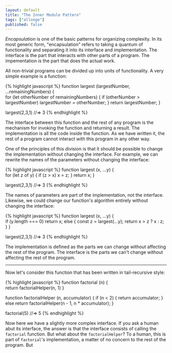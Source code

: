```yaml
---
layout: default
title: "The Inner Module Pattern"
tags: ["allonge"]
published: false
---
```


*Encapsulation* is one of the basic patterns for organizing complexity. In its most generic form, "encapsulation" refers to taking a quantum of functionality and separating it into its interface and implementation. The interface is the part that interacts with other parts of a program. The impementation is the part that does the actual work.

All non-trivial programs can be divided up into units of functionality. A very simple example is a function:

{% highlight javascript %}
function largest (largestNumber, ...remainingNumbers) {  
  for (let otherNumber of remainingNumbers) {
    if (otherNumber > largestNumber) largestNumber = otherNumber;
  }
  return largestNumber;
}

largest(2,3,1)
  //=> 3
{% endhighlight %}

The interface between this function and the rest of any program is the mechanism for invoking the function and returning a result. The implementation is all the code inside the function. As we have written it, the rest of a program cannot interact with this program in any other way.

One of the principles of this division is that it should be possible to change the implementation without changing the interface. For example, we can rewrite the names of the parameters without changing the interface:

{% highlight javascript %}
function largest (x, ...y) {  
  for (let z of y) {
    if (z > x) x = z;
  }
  return x;
}

largest(2,3,1)
  //=> 3
{% endhighlight %}

The names of parameters are part of the implementation, not the interface. Likewise, we could change our function's algorithm entirely without changing the interface:

{% highlight javascript %}
function largest (x, ...y) {  
  if (y.length === 0)
    return x;
  else {
    const z = largest(...y);
    return x > z ? x : z;
  }
}

largest(2,3,1)
  //=> 3
{% endhighlight %}

The implementation is defined as the parts we can change without affecting the rest of the program. The interface is the parts we can't change without affecting the rest of the program.

---

Now let's consider this function that has been written in tail-recursive style:

{% highlight javascript %}
function factorial (n) {  
  return factorialHelper(n, 1)
}

function factorialHelper (n, accumulator) {
  if (n < 2) {
    return accumulator;
  }
  else return factorialHelper(n - 1, n * accumulator);
}

factorial(5)
  //=> 5
{% endhighlight %}

Now here we have a slightly more complex interface. If you ask a human abut its interface, the answer is that the interface consists of calling the `factorial` function. But what about the `factorialHelper`? To a human, this is part of `factorial`'s implementation, a matter of no concern to the rest of the program. But 